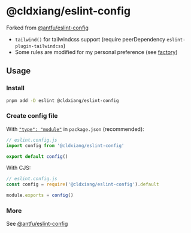 # @cldxiang/eslint-config

Forked from [@antfu/eslint-config](https://github.com/antfu/eslint-config)

- `tailwind()` for tailwindcss support (require peerDependency `eslint-plugin-tailwindcss`)
- Some rules are modified for my personal preference (see [factory](./src/factory.ts))

## Usage

### Install

```bash
pnpm add -D eslint @cldxiang/eslint-config
```

### Create config file

With [`"type": "module"`](https://nodejs.org/api/packages.html#type) in `package.json` (recommended):

```js
// eslint.config.js
import config from '@cldxiang/eslint-config'

export default config()
```

With CJS:

```js
// eslint.config.js
const config = require('@cldxiang/eslint-config').default

module.exports = config()
```

### More

See [@antfu/eslint-config](https://github.com/antfu/eslint-config)
